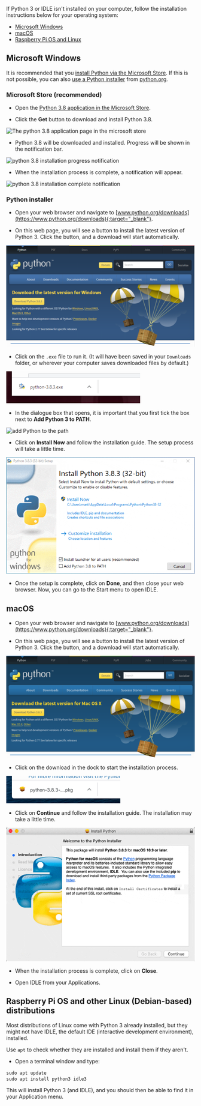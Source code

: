 If Python 3 or IDLE isn't installed on your computer, follow the installation instructions below for your operating system:

+ [Microsoft Windows](#windows)
+ [macOS](#macos)
+ [Raspberry Pi OS and Linux](#linux)

## <a name="windows"></a> Microsoft Windows

It is recommended that you [install Python via the Microsoft Store](#windowsappstore). If this is not possible, you can also [use a Python installer](#windowspythoninstall) from [python.org](https://python.org).

### <a name="windowsappstore"></a>Microsoft Store (recommended)

+ Open the [Python 3.8 application in the Microsoft Store](ms-windows-store://pdp/?ProductId=9MSSZTT1N39L).

+ Click the **Get** button to download and install Python 3.8.

![The python 3.8 application page in the microsoft store](images/ms_store_step1.png)

+ Python 3.8 will be downloaded and installed. Progress will be shown in the notification bar.

![python 3.8 installation progress notification](images/ms_store_step2.png)

+ When the installation process is complete, a notification will appear.

![python 3.8 installation complete notification](images/ms_store_step3.png)

### <a name="windowspythoninstall"></a>Python installer

+ Open your web browser and navigate to [www.python.org/downloads](https://www.python.org/downloads){:target="_blank"}.

+ On this web page, you will see a button to install the latest version of Python 3. Click the button, and a download will start automatically.

![windows download python 3](images/windows_step1.PNG)

+ Click on the `.exe` file to run it. (It will have been saved in your `Downloads` folder, or wherever your computer saves downloaded files by default.)

![windows run install](images/windows_step2.PNG)

+ In the dialogue box that opens, it is important that you first tick the box next to **Add Python 3 to PATH**. 

![add Python to the path](images/windows_add_to_path.png)

+ Click on **Install Now** and follow the installation guide. The setup process will take a little time.

![windows install python](images/windows_install_python.gif)

+ Once the setup is complete, click on **Done**, and then close your web browser. Now, you can go to the Start menu to open IDLE.

## <a name="macos"></a> macOS

+ Open your web browser and navigate to [www.python.org/downloads](https://www.python.org/downloads){:target="_blank"}.

+ On this web page, you will see a button to install the latest version of Python 3. Click the button, and a download will start automatically.

![macos download python 3](images/macos_install_step1.png)

+ Click on the download in the dock to start the installation process.

![macos start install](images/macos_install_step2.png)

+ Click on **Continue** and follow the installation guide. The installation may take a little time.

![macos install python](images/macos_install_python.gif)

+ When the installation process is complete, click on **Close**.

+ Open IDLE from your Applications.

## <a name="linux"></a> Raspberry Pi OS and other Linux (Debian-based) distributions

Most distributions of Linux come with Python 3 already installed, but they might not have IDLE, the default IDE (interactive development environment), installed. 

Use `apt` to check whether they are installed and install them if they aren't.

+ Open a terminal window and type:

```
sudo apt update
sudo apt install python3 idle3
```

This will install Python 3 (and IDLE), and you should then be able to find it in your Application menu.
